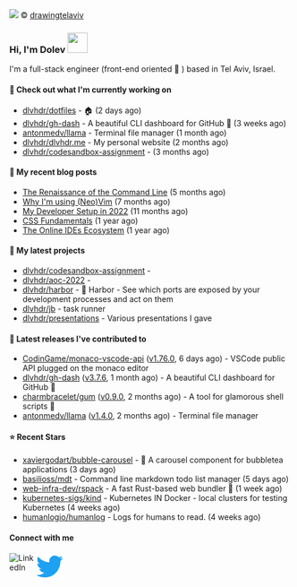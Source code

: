 <img src="https://user-images.githubusercontent.com/6196971/205364459-63d54329-d28a-403f-ac06-3baeb4685b46.jpg" />
© <a href="https://www.instagram.com/drawingtelaviv/">drawingtelaviv</a>

### Hi, I'm Dolev <img width="36px" height="36px" src="https://user-images.githubusercontent.com/1303154/88677602-1635ba80-d120-11ea-84d8-d263ba5fc3c0.gif" />

I'm a full-stack engineer (front-end oriented :rainbow: ) based in Tel Aviv, Israel.

#### 👷 Check out what I'm currently working on

- [dlvhdr/dotfiles](https://github.com/dlvhdr/dotfiles) - 🏠 (2 days ago)
- [dlvhdr/gh-dash](https://github.com/dlvhdr/gh-dash) - A beautiful CLI dashboard for GitHub 🚀  (3 weeks ago)
- [antonmedv/llama](https://github.com/antonmedv/llama) - Terminal file manager (1 month ago)
- [dlvhdr/dlvhdr.me](https://github.com/dlvhdr/dlvhdr.me) - My personal website (2 months ago)
- [dlvhdr/codesandbox-assignment](https://github.com/dlvhdr/codesandbox-assignment) -  (3 months ago)

#### 📜 My recent blog posts

- [The Renaissance of the Command Line](https://dlvhdr.me/posts/the-renaissance-of-the-command-line) (5 months ago)
- [Why I&#39;m using (Neo)Vim](https://dlvhdr.me/posts/why-im-using-vim) (7 months ago)
- [My Developer Setup in 2022](https://dlvhdr.me/posts/dev-setup) (11 months ago)
- [CSS Fundamentals](https://dlvhdr.me/posts/css-fundamentals) (1 year ago)
- [The Online IDEs Ecosystem](https://dlvhdr.me/posts/online-ides-ecosystem) (1 year ago)

#### 🌱 My latest projects

- [dlvhdr/codesandbox-assignment](https://github.com/dlvhdr/codesandbox-assignment) - 
- [dlvhdr/aoc-2022](https://github.com/dlvhdr/aoc-2022) - 
- [dlvhdr/harbor](https://github.com/dlvhdr/harbor) - 🚢 Harbor - See which ports are exposed by your development processes and act on them
- [dlvhdr/jb](https://github.com/dlvhdr/jb) - task runner
- [dlvhdr/presentations](https://github.com/dlvhdr/presentations) - Various presentations I gave

#### 🔭 Latest releases I've contributed to

- [CodinGame/monaco-vscode-api](https://github.com/CodinGame/monaco-vscode-api) ([v1.76.0](https://github.com/CodinGame/monaco-vscode-api/releases/tag/v1.76.0), 6 days ago) - VSCode public API plugged on the monaco editor
- [dlvhdr/gh-dash](https://github.com/dlvhdr/gh-dash) ([v3.7.6](https://github.com/dlvhdr/gh-dash/releases/tag/v3.7.6), 1 month ago) - A beautiful CLI dashboard for GitHub 🚀 
- [charmbracelet/gum](https://github.com/charmbracelet/gum) ([v0.9.0](https://github.com/charmbracelet/gum/releases/tag/v0.9.0), 2 months ago) - A tool for glamorous shell scripts 🎀
- [antonmedv/llama](https://github.com/antonmedv/llama) ([v1.4.0](https://github.com/antonmedv/llama/releases/tag/v1.4.0), 2 months ago) - Terminal file manager

#### ⭐ Recent Stars

- [xaviergodart/bubble-carousel](https://github.com/xaviergodart/bubble-carousel) - 🎠 A carousel component for bubbletea applications (3 days ago)
- [basilioss/mdt](https://github.com/basilioss/mdt) - Command line markdown todo list manager  (5 days ago)
- [web-infra-dev/rspack](https://github.com/web-infra-dev/rspack) - A fast Rust-based web bundler 🦀️ (1 week ago)
- [kubernetes-sigs/kind](https://github.com/kubernetes-sigs/kind) - Kubernetes IN Docker - local clusters for testing Kubernetes (4 weeks ago)
- [humanlogio/humanlog](https://github.com/humanlogio/humanlog) - Logs for humans to read. (4 weeks ago)

#### Connect with me

[<img align="left" alt="LinkedIn" width="48px" src="https://camo.githubusercontent.com/c8a9c5b414cd812ad6a97a46c29af67239ddaeae08c41724ff7d945fb4c047e5/68747470733a2f2f6564656e742e6769746875622e696f2f537570657254696e7949636f6e732f696d616765732f7376672f6c696e6b6564696e2e737667" />][linkedin]

[<img align="left" alt="Twitter" width="48px" src="icons/twitter.svg" />][twitter]

[linkedin]: https://www.linkedin.com/in/dolev-hadar/
[twitter]: https://twitter.com/elys1um

